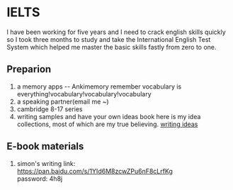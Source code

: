 # IELTS
I have been working for five years and  I need to crack english skills quickly so I took three months to study and take the International English Test System which helped me master the basic skills fastly from zero to one.

## Preparion
1. a memory apps -- Ankimemory
   remember vocabulary is everything!vocabulary!vocabulary!vocabulary   
2. a speaking partner(email me ~)
3. cambridge 8-17 series
4. writing samples and have your own ideas book
   here is my idea collections, most of which are my true believing.
   [writing ideas](https://note.youdao.com/s/MYsn3cbK)


## E-book materials
1. simon's writing 
   link: https://pan.baidu.com/s/1YId6M8zcwZPu6nF8cLrfKg    
   password: 4h8j   